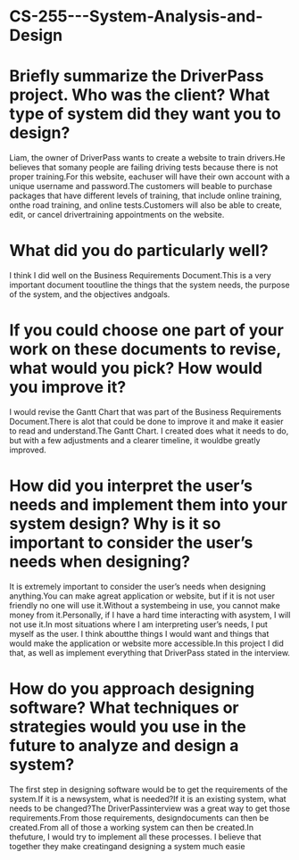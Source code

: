 # CS-255---System-Analysis-and-Design

# Briefly summarize the DriverPass project. Who was the client? What type of system did they want you to design?
Liam, the owner of DriverPass wants to create a website to train drivers.He believes that somany people are failing driving tests because there is not proper training.For this website, eachuser will have their own account with a unique username and password.The customers will beable to purchase packages that have different levels of training, that include online training, onthe road training, and online tests.Customers will also be able to create, edit, or cancel drivertraining appointments on the website.

# What did you do particularly well?
I think I did well on the Business Requirements Document.This is a very important document tooutline the things that the system needs, the purpose of the system, and the objectives andgoals.

# If you could choose one part of your work on these documents to revise, what would you pick? How would you improve it?
I would revise the Gantt Chart that was part of the Business Requirements Document.There is alot that could be done to improve it and make it easier to read and understand.The Gantt Chart. I created does what it needs to do, but with a few adjustments and a clearer timeline, it wouldbe greatly improved.

# How did you interpret the user’s needs and implement them into your system design? Why is it so important to consider the user’s needs when designing?
It is extremely important to consider the user’s needs when designing anything.You can make agreat application or website, but if it is not user friendly no one will use it.Without a systembeing in use, you cannot make money from it.Personally, if I have a hard time interacting with asystem, I will not use it.In most situations where I am interpreting user’s needs, I put myself as the user. I think aboutthe things I would want and things that would make the application or website more accessible.In this project I did that, as well as implement everything that DriverPass stated in the interview.

# How do you approach designing software? What techniques or strategies would you use in the future to analyze and design a system?
The first step in designing software would be to get the requirements of the system.If it is a newsystem, what is needed?If it is an existing system, what needs to be changed?The DriverPassinterview was a great way to get those requirements.From those requirements, designdocuments can then be created.From all of those a working system can then be created.In thefuture, I would try to implement all these processes. I believe that together they make creatingand designing a system much easie
